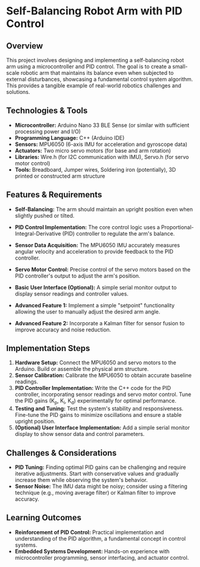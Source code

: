 # Self-Balancing Robot Arm with PID Control

## Overview
This project involves designing and implementing a self-balancing robot arm using a microcontroller and PID control.  The goal is to create a small-scale robotic arm that maintains its balance even when subjected to external disturbances, showcasing a fundamental control system algorithm.  This provides a tangible example of real-world robotics challenges and solutions.


## Technologies & Tools

* **Microcontroller:** Arduino Nano 33 BLE Sense (or similar with sufficient processing power and I/O)
* **Programming Language:** C++ (Arduino IDE)
* **Sensors:** MPU6050 (6-axis IMU for acceleration and gyroscope data)
* **Actuators:** Two micro servo motors (for base and arm rotation)
* **Libraries:**  Wire.h (for I2C communication with IMU), Servo.h (for servo motor control)
* **Tools:** Breadboard, Jumper wires, Soldering iron (potentially), 3D printed or constructed arm structure


## Features & Requirements

- **Self-Balancing:** The arm should maintain an upright position even when slightly pushed or tilted.
- **PID Control Implementation:** The core control logic uses a Proportional-Integral-Derivative (PID) controller to regulate the arm's balance.
- **Sensor Data Acquisition:**  The MPU6050 IMU accurately measures angular velocity and acceleration to provide feedback to the PID controller.
- **Servo Motor Control:** Precise control of the servo motors based on the PID controller's output to adjust the arm's position.
- **Basic User Interface (Optional):** A simple serial monitor output to display sensor readings and controller values.

- **Advanced Feature 1:** Implement a simple "setpoint" functionality allowing the user to manually adjust the desired arm angle.
- **Advanced Feature 2:**  Incorporate a Kalman filter for sensor fusion to improve accuracy and noise reduction.


## Implementation Steps

1. **Hardware Setup:** Connect the MPU6050 and servo motors to the Arduino.  Build or assemble the physical arm structure.
2. **Sensor Calibration:** Calibrate the MPU6050 to obtain accurate baseline readings.
3. **PID Controller Implementation:** Write the C++ code for the PID controller, incorporating sensor readings and servo motor control.  Tune the PID gains (K<sub>p</sub>, K<sub>i</sub>, K<sub>d</sub>) experimentally for optimal performance.
4. **Testing and Tuning:** Test the system's stability and responsiveness.  Fine-tune the PID gains to minimize oscillations and ensure a stable upright position.
5. **(Optional) User Interface Implementation:**  Add a simple serial monitor display to show sensor data and control parameters.


## Challenges & Considerations

- **PID Tuning:** Finding optimal PID gains can be challenging and require iterative adjustments. Start with conservative values and gradually increase them while observing the system's behavior.
- **Sensor Noise:** The IMU data might be noisy; consider using a filtering technique (e.g., moving average filter) or Kalman filter to improve accuracy.


## Learning Outcomes

- **Reinforcement of PID Control:**  Practical implementation and understanding of the PID algorithm, a fundamental concept in control systems.
- **Embedded Systems Development:**  Hands-on experience with microcontroller programming, sensor interfacing, and actuator control.

